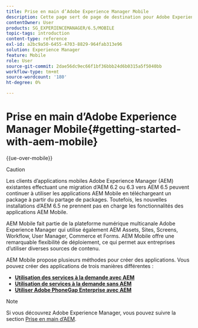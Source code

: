 ```yaml
---
title: Prise en main d’Adobe Experience Manager Mobile
description: Cette page sert de page de destination pour Adobe Experience Manager Mobile. Consultez cette page comme point de départ pour découvrir les trois différentes manières de créer des applications.
contentOwner: User
products: SG_EXPERIENCEMANAGER/6.5/MOBILE
topic-tags: introduction
content-type: reference
exl-id: a2bc9a50-6455-4703-8829-964fab313e96
solution: Experience Manager
feature: Mobile
role: User
source-git-commit: 2dae56dc9ec66f1bf36bbb24d6b0315a5f5040bb
workflow-type: tm+mt
source-wordcount: '180'
ht-degree: 0%

---
```


# Prise en main d’Adobe Experience Manager Mobile{#getting-started-with-aem-mobile}

{{ue-over-mobile}}

>[!CAUTION]
>
>Les clients d’applications mobiles Adobe Experience Manager (AEM) existantes effectuant une migration d’AEM 6.2 ou 6.3 vers AEM 6.5 peuvent continuer à utiliser les applications AEM Mobile en téléchargeant un package à partir du partage de packages. Toutefois, les nouvelles installations d’AEM 6.5 ne prennent pas en charge les fonctionnalités des applications AEM Mobile.

AEM Mobile fait partie de la plateforme numérique multicanale Adobe Experience Manager qui utilise également AEM Assets, Sites, Screens, Workflow, User Manager, Commerce et Forms. AEM Mobile offre une remarquable flexibilité de déploiement, ce qui permet aux entreprises d’utiliser diverses sources de contenu.

AEM Mobile propose plusieurs méthodes pour créer des applications. Vous pouvez créer des applications de trois manières différentes :

* **[Utilisation des services à la demande avec AEM](/help/mobile/getting-started-aem-mobile-on-demand.md)**
* **[Utilisation de services à la demande sans AEM](https://helpx.adobe.com/digital-publishing-solution/help/aem-mobile-end-of-life-faq.html)**
* **[Utiliser Adobe PhoneGap Enterprise avec AEM](/help/mobile/getting-started-aem-mobile-phonegap.md)**

>[!NOTE]
>
>Si vous découvrez Adobe Experience Manager, vous pouvez suivre la section [Prise en main d’AEM](/help/sites-deploying/deploy.md).
